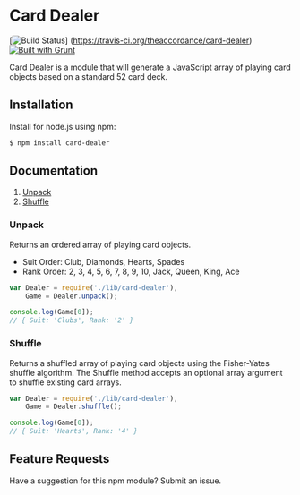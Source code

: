# Card Dealer
[![Build Status](https://travis-ci.org/theaccordance/card-dealer.svg?branch=master)] (https://travis-ci.org/theaccordance/card-dealer)[![Built with Grunt](https://cdn.gruntjs.com/builtwith.png)](http://gruntjs.com/)

Card Dealer is a module that will generate a JavaScript array of playing card objects based on a standard 52 card deck.  

## Installation
Install for node.js using npm:

``` bash
$ npm install card-dealer
```

## Documentation
1. [Unpack](#unpack)
1. [Shuffle](#shuffle)

### Unpack
Returns an ordered array of playing card objects.  
- Suit Order: Club, Diamonds, Hearts, Spades
- Rank Order: 2, 3, 4, 5, 6, 7, 8, 9, 10, Jack, Queen, King, Ace

``` javascript
var Dealer = require('./lib/card-dealer'),
    Game = Dealer.unpack();

console.log(Game[0]);
// { Suit: 'Clubs', Rank: '2' }

```

### Shuffle
Returns a shuffled array of playing card objects using the Fisher-Yates shuffle algorithm.  The Shuffle method accepts an optional array argument to shuffle existing card arrays. 

``` javascript
var Dealer = require('./lib/card-dealer'),
    Game = Dealer.shuffle();

console.log(Game[0]);
// { Suit: 'Hearts', Rank: '4' }

```

## Feature Requests
Have a suggestion for this npm module?  Submit an issue.  
